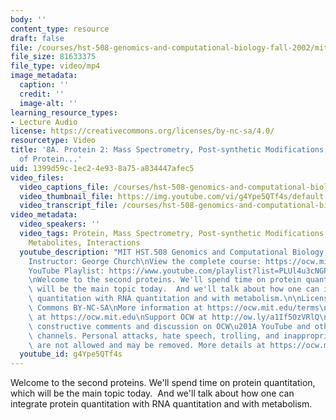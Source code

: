 ```yaml
---
body: ''
content_type: resource
draft: false
file: /courses/hst-508-genomics-and-computational-biology-fall-2002/mithst_508f02_lec8a_360p_16_9.mp4
file_size: 81633375
file_type: video/mp4
image_metadata:
  caption: ''
  credit: ''
  image-alt: ''
learning_resource_types:
- Lecture Audio
license: https://creativecommons.org/licenses/by-nc-sa/4.0/
resourcetype: Video
title: '8A. Protein 2: Mass Spectrometry, Post-synthetic Modifications, Quantitation
  of Protein...'
uid: 1399d59c-1ec2-4e93-8a75-a834447afec5
video_files:
  video_captions_file: /courses/hst-508-genomics-and-computational-biology-fall-2002/1J_KuDfhsgR2k09CO14zSJeIaztG-DFsM_transcript.webvtt
  video_thumbnail_file: https://img.youtube.com/vi/g4Ype5QTf4s/default.jpg
  video_transcript_file: /courses/hst-508-genomics-and-computational-biology-fall-2002/1J_KuDfhsgR2k09CO14zSJeIaztG-DFsM_transcript.pdf
video_metadata:
  video_speakers: ''
  video_tags: Protein, Mass Spectrometry, Post-synthetic Modifications, Quantitation,
    Metabolites, Interactions
  youtube_description: "MIT HST.508 Genomics and Computational Biology, Fall 2002\n\
    Instructor: George Church\nView the complete course: https://ocw.mit.edu/courses/hst-508-genomics-and-computational-biology-fall-2002/\n\
    YouTube Playlist: https://www.youtube.com/playlist?list=PLUl4u3cNGP61gaHWysmlYNeGsuUI8y5GV\n\
    \nWelcome to the second proteins. We'll spend time on protein quantitation, which\
    \ will be the main topic today.  And we'll talk about how one can integrate protein\
    \ quantitation with RNA quantitation and with metabolism.\n\nLicense: Creative\
    \ Commons BY-NC-SA\nMore information at https://ocw.mit.edu/terms\nMore courses\
    \ at https://ocw.mit.edu\nSupport OCW at http://ow.ly/a1If50zVRlQ\n\nWe encourage\
    \ constructive comments and discussion on OCW\u201A YouTube and other social media\
    \ channels. Personal attacks, hate speech, trolling, and inappropriate comments\
    \ are not allowed and may be removed. More details at https://ocw.mit.edu/comments."
  youtube_id: g4Ype5QTf4s
---
```

Welcome to the second proteins. We'll spend time on protein quantitation, which will be the main topic today.  And we'll talk about how one can integrate protein quantitation with RNA quantitation and with metabolism.